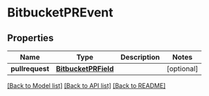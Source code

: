 # BitbucketPREvent

## Properties
Name | Type | Description | Notes
------------ | ------------- | ------------- | -------------
**pullrequest** | [**BitbucketPRField**](BitbucketPRField.md) |  | [optional] 

[[Back to Model list]](../README.md#documentation-for-models) [[Back to API list]](../README.md#documentation-for-api-endpoints) [[Back to README]](../README.md)


